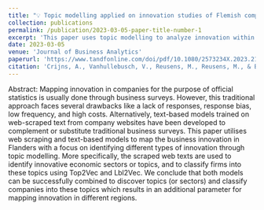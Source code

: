 ```yaml
---
title: "💡 Topic modelling applied on innovation studies of Flemish companies"
collection: publications
permalink: /publication/2023-03-05-paper-title-number-1
excerpt: 'This paper uses topic modelling to analyze innovation within Flemish companies based on their websites.'
date: 2023-03-05
venue: 'Journal of Business Analytics'
paperurl: 'https://www.tandfonline.com/doi/pdf/10.1080/2573234X.2023.2186274'
citation: 'Crijns, A., Vanhullebusch, V., Reusens, M., Reusens, M., & Baesens, B. (2023). Topic modelling applied on innovation studies of Flemish companies. Journal of Business Analytics, 6(4), 243-254.'
---
```

Abstract: 
Mapping innovation in companies for the purpose of official statistics is usually done through business surveys. However, this traditional approach faces several drawbacks like a lack of responses, response bias, low frequency, and high costs. Alternatively, text-based models trained on web-scraped text from company websites have been developed to complement
or substitute traditional business surveys. This paper utilises web scraping and text-based models to map the business innovation in Flanders with a focus on identifying different types of innovation through topic modelling. More specifically, the scraped web texts are used to identify innovative economic sectors or topics, and to classify firms into these topics using Top2Vec and Lbl2Vec. We conclude that both models can be successfully combined to discover topics (or sectors) and classify companies into these topics which results in an additional parameter for mapping innovation in different regions.
